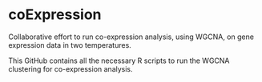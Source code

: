 # coExpression
Collaborative effort to run co-expression analysis, using WGCNA, on gene expression data in two temperatures.

This GitHub contains all the necessary R scripts to run the WGCNA clustering for co-expression analysis.

